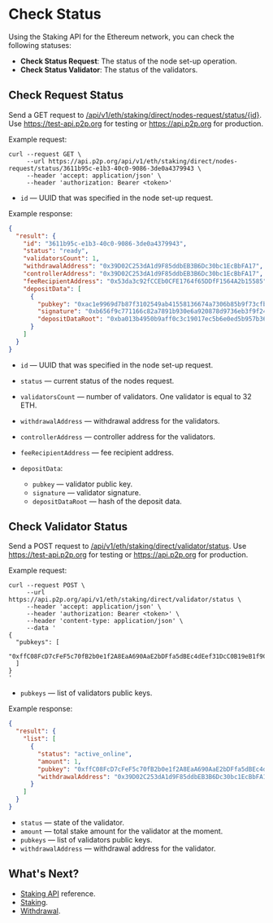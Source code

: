 # Check Status

Using the Staking API for the Ethereum network, you can check the following statuses:

- **Check Status Request**: The status of the node set-up operation.
- **Check Status Validator**: The status of the validators.

## Check Request Status

Send a GET request to [/api/v1/eth/staking/direct/nodes-request/status/{id}](). Use https://test-api.p2p.org for testing or https://api.p2p.org for production.

Example request:

   ```curl
   curl --request GET \
        --url https://api.p2p.org/api/v1/eth/staking/direct/nodes-request/status/3611b95c-e1b3-40c0-9086-3de0a4379943 \
        --header 'accept: application/json' \
        --header 'authorization: Bearer <token>'
   ```

- `id` — UUID that was specified in the node set-up request.

Example response:

   ```json
   {
     "result": {
       "id": "3611b95c-e1b3-40c0-9086-3de0a4379943",
       "status": "ready",
       "validatorsCount": 1,
       "withdrawalAddress": "0x39D02C253dA1d9F85ddbEB3B6Dc30bc1EcBbFA17",
       "controllerAddress": "0x39D02C253dA1d9F85ddbEB3B6Dc30bc1EcBbFA17",
       "feeRecipientAddress": "0x53da3c92fCCEb0CFE1764f65DDfF1564A2b15585",
       "depositData": [
         {
           "pubkey": "0xac1e9969d7b87f3102549ab41558136674a7306b85b9f73cfbd7d9fdb7db85724569da3ebd4d7de9689f6ac058d7e2a3",
           "signature": "0xb656f9c771166c82a7891b930e6a920878d9736eb3f9f241753a15ea69d8e2f20a3740dfaf546c70e31bd323e14b341205d04e3227dd4cf2923644a375f6792875ac02c5f256f7a17c96b09bafcbce7e4443e1862356b1e90d78875d78e9a742",
           "depositDataRoot": "0xba013b4950b9aff0c3c19017ec5b6e0ed5b957b36f6ff03a545e5cc5605baff8"
         }
       ]
     }
   }
   ```

- `id` — UUID that was specified in the node set-up request.
- `status` — current status of the nodes request.
- `validatorsCount` — number of validators. One validator is equal to 32 ETH.
- `withdrawalAddress` — withdrawal address for the validators.
- `controllerAddress` — controller address for the validators.
- `feeRecipientAddress` — fee recipient address.
- `depositData`:

   - `pubkey` — validator public key.
   - `signature` — validator signature.
   - `depositDataRoot` — hash of the deposit data.

## Check Validator Status

Send a POST request to [/api/v1/eth/staking/direct/validator/status](). Use https://test-api.p2p.org for testing or https://api.p2p.org for production.

Example request:

   ```curl
   curl --request POST \
        --url https://api.p2p.org/api/v1/eth/staking/direct/validator/status \
        --header 'accept: application/json' \
        --header 'authorization: Bearer <token>' \
        --header 'content-type: application/json' \
        --data '
   {
     "pubkeys": [
       "0xffC08FcD7cFeF5c70fB2b0e1f2A8EaA690AaE2bDFfa5dBEc4dEef31DcC0B19eB1f9Cebe3E2fe9eefBD9a1BDF6FD89b39"
     ]
   }
   '
   ```

- `pubkeys` — list of validators public keys.

Example response:

   ```json
   {
     "result": {
       "list": [
         {
           "status": "active_online",
           "amount": 1,
           "pubkey": "0xffC08FcD7cFeF5c70fB2b0e1f2A8EaA690AaE2bDFfa5dBEc4dEef31DcC0B19eB1f9Cebe3E2fe9eefBD9a1BDF6FD89b39",
           "withdrawalAddress": "0x39D02C253dA1d9F85ddbEB3B6Dc30bc1EcBbFA17"
         }
       ]
     }
   }
   ```

- `status` — state of the validator.
- `amount` — total stake amount for the validator at the moment.
- `pubkeys` — list of validators public keys.
- `withdrawalAddress` — withdrawal address for the validator.

## What's Next?

- [Staking API](ref:ethereum) reference.
- [Staking]().
- [Withdrawal]().

